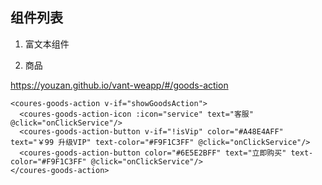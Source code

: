 ## 组件列表

1. 富文本组件


2. 商品

https://youzan.github.io/vant-weapp/#/goods-action

```
<coures-goods-action v-if="showGoodsAction">
  <coures-goods-action-icon :icon="service" text="客服" @click="onClickService"/>
  <coures-goods-action-button v-if="!isVip" color="#A48E4AFF" text="￥99 升级VIP" text-color="#F9F1C3FF" @click="onClickService"/>
  <coures-goods-action-button color="#6E5E2BFF" text="立即购买" text-color="#F9F1C3FF" @click="onClickService"/>
</coures-goods-action>
```
